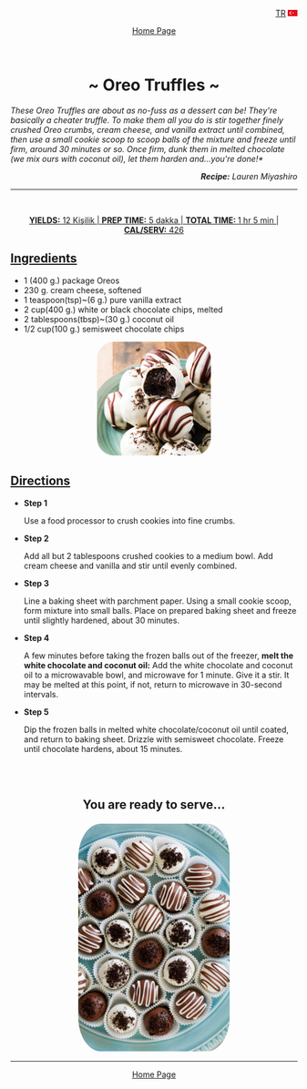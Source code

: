 <p align="right">
 <a href="https://github.com/Overated/Kodluyoruz-FrontEnd-Homeworks/tree/main/HTML/Homework-3#-oreo-truffles-">TR</a>
 <img for="lang-select" height="11px" src="https://raw.githubusercontent.com/Overated/Kodluyoruz-FrontEnd-Homeworks/fcbc82e0c3f9eec9a10e71e4a1996cb0876b76dd/HTML/Homework-3/Img/Turkey-Flag.svg" alt="Turkey-Flag">
</p>
<p align="center">
<a href="index.html">Home Page</a>
</p>
<br>

**<h1 align="center">~ Oreo Truffles ~</h1>**

<em> These Oreo Truffles are about as no-fuss as a dessert can be! They're basically a cheater truffle. To make them all you do is stir together finely crushed Oreo crumbs, cream cheese, and vanilla extract until combined, then use a small cookie scoop to scoop balls of the mixture and freeze until firm, around 30 minutes or so. Once firm, dunk them in melted chocolate (we mix ours with coconut oil), let them harden and...you're done!\*

<p align="right"><b>Recipe:</b> Lauren Miyashiro</p>
</em>

<hr>
<br>
<p align="center">
<ins><b>YIELDS:</b> 12 Kişilik | <b>PREP TIME:</b> 5 dakka | <b>TOTAL TIME: </b> 1 hr 5 min | <b>CAL/SERV:</b> 426</ins>
</p>

**<u><h2>Ingredients</h2></ins>**</u>

- 1 (400 g.) package Oreos
- 230 g. cream cheese, softened
- 1 teaspoon(tsp)~(6 g.) pure vanilla extract
- 2 cup(400 g.) white or black chocolate chips, melted
- 2 tablespoons(tbsp)~(30 g.) coconut oil
- 1/2 cup(100 g.) semisweet chocolate chips

<p align="center">
            <img style="border-radius: 15%;" height="200px" src="https://raw.githubusercontent.com/Overated/Kodluyoruz-FrontEnd-Homeworks/main/HTML/Homework-3/Img/oreo-truffles-pin-1544220958.jpg" alt="oreo-truffles-pin-1544220958">
</p>

**<u><h2>Directions</h2></ins>**</u>

- **Step 1**

  Use a food processor to crush cookies into fine crumbs.

- **Step 2**

  Add all but 2 tablespoons crushed cookies to a medium bowl. Add cream cheese and vanilla and stir until evenly combined.

- **Step 3**

  Line a baking sheet with parchment paper. Using a small cookie scoop, form mixture into small balls. Place on prepared baking sheet and freeze until slightly hardened, about 30 minutes.

- **Step 4**

  A few minutes before taking the frozen balls out of the freezer, **melt the white chocolate and coconut oil:** Add the white chocolate and coconut oil to a microwavable bowl, and microwave for 1 minute. Give it a stir. It may be melted at this point, if not, return to microwave in 30-second intervals.

- **Step 5**

  Dip the frozen balls in melted white chocolate/coconut oil until coated, and return to baking sheet. Drizzle with semisweet chocolate. Freeze until chocolate hardens, about 15 minutes.

  <br><br>

## <p align="center"><b>You are ready to serve...</b></p>

<p align="center">
            <img style="border-radius: 15%" height="400" src="https://raw.githubusercontent.com/Overated/Kodluyoruz-FrontEnd-Homeworks/main/HTML/Homework-3/Img/oreo-balls-14-600x900.jpg" alt="oreo-balls-14-600x900">
</p>
<hr>
<p align="center"><a href="https://github.com/Overated/Kodluyoruz-FrontEnd-Homeworks/tree/main/HTML/Homework-3#-oreo-truffles-">Home Page</a></p>
